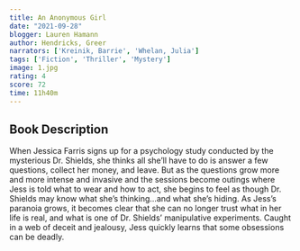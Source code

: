 ```yaml
---
title: An Anonymous Girl
date: "2021-09-28"
blogger: Lauren Hamann
author: Hendricks, Greer
narrators: ['Kreinik, Barrie', 'Whelan, Julia']
tags: ['Fiction', 'Thriller', 'Mystery']
image: 1.jpg
rating: 4
score: 72
time: 11h40m
---
```



## Book Description

When Jessica Farris signs up for a psychology study conducted by the mysterious Dr. Shields, she thinks all she’ll have to do is answer a few questions, collect her money, and leave. But as the questions grow more and more intense and invasive and the sessions become outings where Jess is told what to wear and how to act, she begins to feel as though Dr. Shields may know what she’s thinking…and what she’s hiding. As Jess’s paranoia grows, it becomes clear that she can no longer trust what in her life is real, and what is one of Dr. Shields’ manipulative experiments. Caught in a web of deceit and jealousy, Jess quickly learns that some obsessions can be deadly.